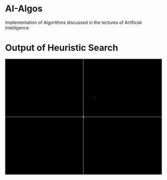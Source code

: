 # AI-Algos
Implementation of Algorithms discussed in the lectures of Artificial Intelligence

# Output of Heuristic Search
<img src="output/heuristic.gif">